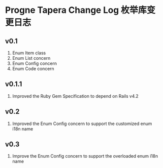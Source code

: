 # Progne Tapera Change Log 枚举库变更日志

## v0.1
1. Enum Item class
2. Enum List concern
3. Enum Config concern
4. Enum Code concern

## v0.1.1
1. Improved the Ruby Gem Specification to depend on Rails v4.2

## v0.2
1. Improved the Enum Config concern to support the customized enum i18n name

## v0.3
1. Improve the Enum Config concern to support the overloaded enum i18n name
